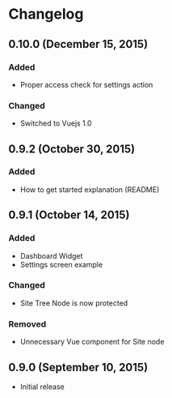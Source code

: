 # Changelog

## 0.10.0 (December 15, 2015)

### Added
- Proper access check for settings action

### Changed
- Switched to Vuejs 1.0

## 0.9.2 (October 30, 2015)

### Added
- How to get started explanation (README)

## 0.9.1 (October 14, 2015)

### Added
- Dashboard Widget
- Settings screen example

### Changed
- Site Tree Node is now protected

### Removed
- Unnecessary Vue component for Site node

## 0.9.0 (September 10, 2015)

- Initial release
